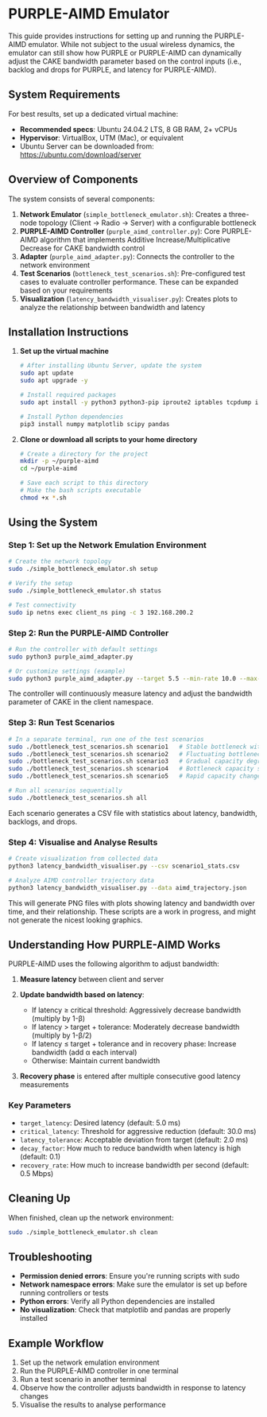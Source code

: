 # PURPLE-AIMD Emulator

This guide provides instructions for setting up and running the PURPLE-AIMD emulator. While not subject to the usual wireless dynamics, the emulator can still show how PURPLE or PURPLE-AIMD can dynamically adjust the CAKE bandwidth parameter based on the control inputs (i.e., backlog and drops for PURPLE, and latency for PURPLE-AIMD).

## System Requirements

For best results, set up a dedicated virtual machine:
- **Recommended specs**: Ubuntu 24.04.2 LTS, 8 GB RAM, 2+ vCPUs
- **Hypervisor**: VirtualBox, UTM (Mac), or equivalent
- Ubuntu Server can be downloaded from: https://ubuntu.com/download/server

## Overview of Components

The system consists of several components:

1. **Network Emulator** (`simple_bottleneck_emulator.sh`): Creates a three-node topology (Client → Radio → Server) with a configurable bottleneck
2. **PURPLE-AIMD Controller** (`purple_aimd_controller.py`): Core PURPLE-AIMD algorithm that implements Additive Increase/Multiplicative Decrease for CAKE bandwidth control
3. **Adapter** (`purple_aimd_adapter.py`): Connects the controller to the network environment
4. **Test Scenarios** (`bottleneck_test_scenarios.sh`): Pre-configured test cases to evaluate controller performance. These can be expanded based on your requirements
5. **Visualization** (`latency_bandwidth_visualiser.py`): Creates plots to analyze the relationship between bandwidth and latency

## Installation Instructions

1. **Set up the virtual machine**
   ```bash
   # After installing Ubuntu Server, update the system
   sudo apt update
   sudo apt upgrade -y
   
   # Install required packages
   sudo apt install -y python3 python3-pip iproute2 iptables tcpdump iperf
   
   # Install Python dependencies
   pip3 install numpy matplotlib scipy pandas
   ```

2. **Clone or download all scripts to your home directory**
   ```bash
   # Create a directory for the project
   mkdir -p ~/purple-aimd
   cd ~/purple-aimd
   
   # Save each script to this directory
   # Make the bash scripts executable
   chmod +x *.sh
   ```

## Using the System

### Step 1: Set up the Network Emulation Environment

```bash
# Create the network topology
sudo ./simple_bottleneck_emulator.sh setup

# Verify the setup
sudo ./simple_bottleneck_emulator.sh status

# Test connectivity
sudo ip netns exec client_ns ping -c 3 192.168.200.2
```

### Step 2: Run the PURPLE-AIMD Controller

```bash
# Run the controller with default settings
sudo python3 purple_aimd_adapter.py

# Or customize settings (example)
sudo python3 purple_aimd_adapter.py --target 5.5 --min-rate 10.0 --max-rate 120.0 --initial-rate 95.0 --decay 0.05 --recovery 0.25
```

The controller will continuously measure latency and adjust the bandwidth parameter of CAKE in the client namespace.

### Step 3: Run Test Scenarios

```bash
# In a separate terminal, run one of the test scenarios
sudo ./bottleneck_test_scenarios.sh scenario1   # Stable bottleneck with increasing traffic
sudo ./bottleneck_test_scenarios.sh scenario2   # Fluctuating bottleneck capacity
sudo ./bottleneck_test_scenarios.sh scenario3   # Gradual capacity degradation
sudo ./bottleneck_test_scenarios.sh scenario4   # Bottleneck capacity steps
sudo ./bottleneck_test_scenarios.sh scenario5   # Rapid capacity changes

# Run all scenarios sequentially
sudo ./bottleneck_test_scenarios.sh all
```

Each scenario generates a CSV file with statistics about latency, bandwidth, backlogs, and drops.

### Step 4: Visualise and Analyse Results

```bash
# Create visualization from collected data
python3 latency_bandwidth_visualiser.py --csv scenario1_stats.csv

# Analyze AIMD controller trajectory data
python3 latency_bandwidth_visualiser.py --data aimd_trajectory.json
```

This will generate PNG files with plots showing latency and bandwidth over time, and their relationship. These scripts are a work in progress, and might not generate the nicest looking graphics.

## Understanding How PURPLE-AIMD Works

PURPLE-AIMD uses the following algorithm to adjust bandwidth:

1. **Measure latency** between client and server
2. **Update bandwidth based on latency**:
   - If latency ≥ critical threshold: Aggressively decrease bandwidth (multiply by 1-β)
   - If latency > target + tolerance: Moderately decrease bandwidth (multiply by 1-β/2)
   - If latency ≤ target + tolerance and in recovery phase: Increase bandwidth (add α each interval)
   - Otherwise: Maintain current bandwidth

3. **Recovery phase** is entered after multiple consecutive good latency measurements

### Key Parameters

- `target_latency`: Desired latency (default: 5.0 ms)
- `critical_latency`: Threshold for aggressive reduction (default: 30.0 ms)
- `latency_tolerance`: Acceptable deviation from target (default: 2.0 ms)
- `decay_factor`: How much to reduce bandwidth when latency is high (default: 0.1)
- `recovery_rate`: How much to increase bandwidth per second (default: 0.5 Mbps)

## Cleaning Up

When finished, clean up the network environment:

```bash
sudo ./simple_bottleneck_emulator.sh clean
```

## Troubleshooting

- **Permission denied errors**: Ensure you're running scripts with sudo
- **Network namespace errors**: Make sure the emulator is set up before running controllers or tests
- **Python errors**: Verify all Python dependencies are installed
- **No visualization**: Check that matplotlib and pandas are properly installed

## Example Workflow

1. Set up the network emulation environment
2. Run the PURPLE-AIMD controller in one terminal
3. Run a test scenario in another terminal
4. Observe how the controller adjusts bandwidth in response to latency changes
5. Visualise the results to analyse performance